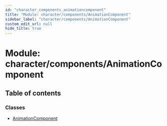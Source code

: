 ```yaml
---
id: "character_components_animationcomponent"
title: "Module: character/components/AnimationComponent"
sidebar_label: "character/components/AnimationComponent"
custom_edit_url: null
hide_title: true
---
```


# Module: character/components/AnimationComponent

## Table of contents

### Classes

- [AnimationComponent](../classes/character_components_animationcomponent.animationcomponent.md)
